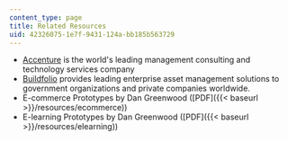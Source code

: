 ```yaml
---
content_type: page
title: Related Resources
uid: 42326075-1e7f-9431-124a-bb185b563729
---
```


*   [Accenture](http://www.accenture.com/us-en/company/Pages/index.aspx) is the world's leading management consulting and technology services company
*   [Buildfolio](http://www.markosweb.com/www/buildfolio.com/) provides leading enterprise asset management solutions to government organizations and private companies worldwide.
*   E-commerce Prototypes by Dan Greenwood ([PDF]({{< baseurl >}}/resources/ecommerce))
*   E-learning Prototypes by Dan Greenwood ([PDF]({{< baseurl >}}/resources/elearning))